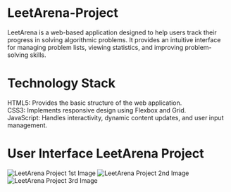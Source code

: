 # LeetArena-Project
LeetArena is a web-based application designed to help users track their progress in solving algorithmic problems. It provides an intuitive interface for managing problem lists, viewing statistics, and improving problem-solving skills.

# Technology Stack
HTML5: Provides the basic structure of the web application.<br/>
CSS3: Implements responsive design using Flexbox and Grid.<br/>
JavaScript: Handles interactivity, dynamic content updates, and user input management.<br/>

# User Interface LeetArena Project
![LeetArena Project 1st Image](https://github.com/user-attachments/assets/f2d4bac4-2923-4051-a58b-89e221cddf61)
![LeetArena Project 2nd Image](https://github.com/user-attachments/assets/0a9e696a-b365-4c8e-b3cd-b2bebfe57ee0)
![LeetArena Project 3rd Image](https://github.com/user-attachments/assets/ebcec2f1-3bcf-45e4-83af-384a92f64c64)
